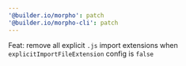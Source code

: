 ```yaml
---
'@builder.io/morpho': patch
'@builder.io/morpho-cli': patch
---
```


Feat: remove all explicit `.js` import extensions when `explicitImportFileExtension` config is `false`
